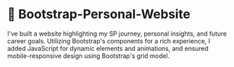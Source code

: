 # 📱 Bootstrap-Personal-Website
I've built a website highlighting my SP journey, personal insights, and future career goals. Utilizing Bootstrap's components for a rich experience, I added JavaScript for dynamic elements and animations, and ensured mobile-responsive design using Bootstrap's grid model.
